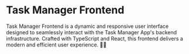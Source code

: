 # Task Manager Frontend

Task Manager Frontend is a dynamic and responsive user interface designed to seamlessly interact with the Task Manager App's backend infrastructure. Crafted with TypeScript and React, this frontend delivers a modern and efficient user experience. 🚀🌐
